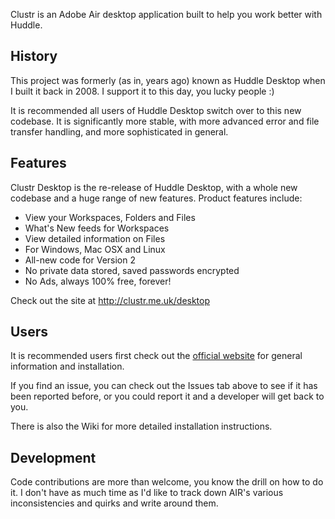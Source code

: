 Clustr is an Adobe Air desktop application built to help you work better with Huddle.

## History

This project was formerly (as in, years ago) known as Huddle Desktop when I built it back in 2008. I support it to this day, you lucky people :)

It is recommended all users of Huddle Desktop switch over to this new codebase. It is significantly more stable, with more advanced error and file transfer handling, and more sophisticated in general.

## Features

Clustr Desktop is the re-release of Huddle Desktop, with a whole new codebase and a huge range of new features. Product features include:

* View your Workspaces, Folders and Files
* What's New feeds for Workspaces
* View detailed information on Files
* For Windows, Mac OSX and Linux
* All-new code for Version 2
* No private data stored, saved passwords encrypted
* No Ads, always 100% free, forever!

Check out the site at http://clustr.me.uk/desktop

## Users

It is recommended users first check out the [official website](http://clustr.me.uk/desktop) for general information and installation.

If you find an issue, you can check out the Issues tab above to see if it has been reported before, or you could report it and a developer will get back to you.

There is also the Wiki for more detailed installation instructions.

## Development

Code contributions are more than welcome, you know the drill on how to do it. I don't have as much time as I'd like to track down AIR's various inconsistencies and quirks and write around them.
